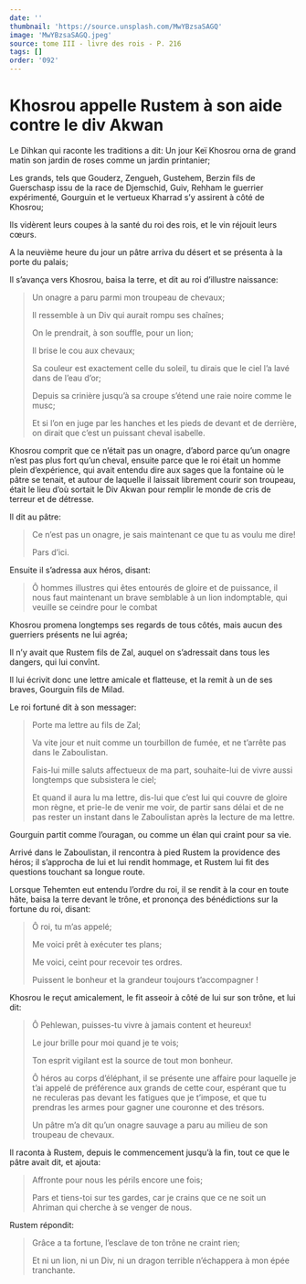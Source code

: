 ```yaml
---
date: ''
thumbnail: 'https://source.unsplash.com/MwYBzsaSAGQ'
image: 'MwYBzsaSAGQ.jpeg'
source: tome III - livre des rois - P. 216
tags: []
order: '092'
---
```


# Khosrou appelle Rustem à son aide contre le div Akwan

Le Dihkan qui raconte les traditions a dit: Un jour Keï Khosrou orna de grand matin son jardin de roses comme un jardin printanier;

Les grands, tels que Gouderz, Zengueh, Gustehem, Berzin fils de Guerschasp issu de la race de Djemschid, Guiv, Rehham le guerrier expérimenté, Gourguin et le vertueux Kharrad s’y assirent à côté de Khosrou;

Ils vidèrent leurs coupes à la santé du roi des rois, et le vin réjouit leurs cœurs.

A la neuvième heure du jour un pâtre arriva du désert et se présenta à la porte du palais;

Il s’avança vers Khosrou, baisa la terre, et dit au roi d’illustre naissance:

> Un onagre a paru parmi mon troupeau de chevaux;
>
> Il ressemble à un Div qui aurait rompu ses chaînes;
>
> On le prendrait, à son souffle, pour un lion;
>
> Il brise le cou aux chevaux;
>
> Sa couleur est exactement celle du soleil, tu dirais que le ciel l’a lavé dans de l’eau d’or;
>
> Depuis sa crinière jusqu’à sa croupe s’étend une raie noire comme le musc;
>
> Et si l’on en juge par les hanches et les pieds de devant et de derrière, on dirait que c’est un puissant cheval isabelle.

Khosrou comprit que ce n’était pas un onagre, d’abord parce qu’un onagre n’est pas plus fort qu’un cheval, ensuite parce que le roi était un homme plein d’expérience, qui avait entendu dire aux sages que la fontaine où le pâtre se tenait, et autour de laquelle il laissait librement courir son troupeau, était le lieu d’où sortait le Div Akwan pour remplir le monde de cris de terreur et de détresse.

Il dit au pâtre:

> Ce n’est pas un onagre, je sais maintenant ce que tu as voulu me dire!
>
> Pars d’ici.

Ensuite il s’adressa aux héros, disant:

> Ô hommes illustres qui êtes entourés de gloire et de puissance, il nous faut maintenant un brave semblable à un lion indomptable, qui veuille se ceindre pour le combat

Khosrou promena longtemps ses regards de tous côtés, mais aucun des guerriers présents ne lui agréa;

Il n’y avait que Rustem fils de Zal, auquel on s’adressait dans tous les dangers, qui lui convînt.

Il lui écrivit donc une lettre amicale et flatteuse, et la remit à un de ses braves, Gourguin fils de Milad.

Le roi fortuné dit à son messager:

> Porte ma lettre au fils de Zal;
>
> Va vite jour et nuit comme un tourbillon de fumée, et ne t’arrête pas dans le Zaboulistan.
>
> Fais-lui mille saluts affectueux de ma part, souhaite-lui de vivre aussi longtemps que subsistera le ciel;
>
> Et quand il aura lu ma lettre, dis-lui que c’est lui qui couvre de gloire mon règne, et prie-le de venir me voir, de partir sans délai et de ne pas rester un instant dans le Zaboulistan après la lecture de ma lettre.

Gourguin partit comme l’ouragan, ou comme un élan qui craint pour sa vie.

Arrivé dans le Zaboulistan, il rencontra à pied Rustem la providence des héros; il s’approcha de lui et lui rendit hommage, et Rustem lui fit des questions touchant sa longue route.

Lorsque Tehemten eut entendu l’ordre du roi, il se rendit à la cour en toute hâte, baisa la terre devant le trône, et prononça des bénédictions sur la fortune du roi, disant:

> Ô roi, tu m’as appelé;
>
> Me voici prêt à exécuter tes plans;
>
> Me voici, ceint pour recevoir tes ordres.
>
> Puissent le bonheur et la grandeur toujours t’accompagner !

Khosrou le reçut amicalement, le fit asseoir à côté de lui sur son trône, et lui dit:

> Ô Pehlewan, puisses-tu vivre à jamais content et heureux!
>
> Le jour brille pour moi quand je te vois;
>
> Ton esprit vigilant est la source de tout mon bonheur.
>
> Ô héros au corps d’éléphant, il se présente une affaire pour laquelle je t’ai appelé de préférence aux grands de cette cour, espérant que tu ne reculeras pas devant les fatigues que je t’impose, et que tu prendras les armes pour gagner une couronne et des trésors.
>
> Un pâtre m’a dit qu’un onagre sauvage a paru au milieu de son troupeau de chevaux.

Il raconta à Rustem, depuis le commencement jusqu’à la fin, tout ce que le pâtre avait dit, et ajouta:

> Affronte pour nous les périls encore une fois;
>
> Pars et tiens-toi sur tes gardes, car je crains que ce ne soit un Ahriman qui cherche à se venger de nous.

Rustem répondit:

> Grâce a ta fortune, l’esclave de ton trône ne craint rien;
>
> Et ni un lion, ni un Div, ni un dragon terrible n’échappera à mon épée tranchante.
